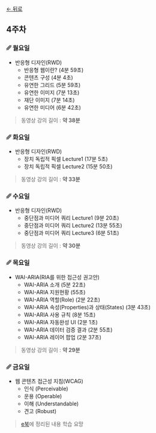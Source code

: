 [← 뒤로](./README.md)

## 4주차


### ␥ 월요일

- 반응형 디자인(RWD) 
  - 반응형 웹이란? (4분 59초)
  - 콘텐츠 구성 (4분 4초)
  - 유연한 그리드 (5분 59초)
  - 유연한 이미지 (7분 13초)
  - 재단 이미지 (7분 14초)
  - 유연한 미디어 (6분 42초)

> 동영상 강의 길이 : <b>약 38분</b>



### ␥ 화요일

- 반응형 디자인(RWD) 
  - 장치 독립적 픽셀 Lecture1 (17분 5초)
  - 장치 독립적 픽셀 Lecture2 (15분 50초) 

> 동영상 강의 길이 : <b>약 33분</b>



### ␥ 수요일

- 반응형 디자인(RWD) 
  - 중단점과 미디어 쿼리 Lecture1 (9분 20초)
  - 중단점과 미디어 쿼리 Lecture2 (13분 55초) 
  - 중단점과 미디어 쿼리 Lecture3 (6분 51초)

> 동영상 강의 길이 : <b>약 30분</b>



### ␥ 목요일

- WAI-ARIA(RIA를 위한 접근성 권고안)
  - WAI-ARIA 소개 (5분 22초)
  - WAI-ARIA 지원현황 (55초) 
  - WAI-ARIA 역할(Role) (2분 22초) 
  - WAI-ARIA 속성(Properties)과 상태(States) (3분 43초) 
  - WAI-ARIA 사용 규칙 (8분 15초) 
  - WAI-ARIA 자동완성 UI (2분 1초)
  - WAI-ARIA 데이터 검증 결과 (2분 55초)
  - WAI-ARIA 레이어 팝업 (2분 37초)

> 동영상 강의 길이 : <b>약 29분</b>



### ␥ 금요일

- 웹 콘텐츠 접근성 지침(WCAG)
  - 인식 (Perceivable)
  - 운용 (Operable) 
  - 이해 (Understandable) 
  - 견고 (Robust) 

> [e북](https://yamoo9.gitbook.io/wcag/)에 정리된 내용 학습 요망